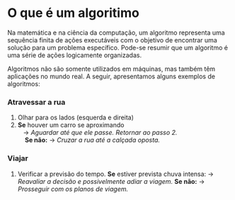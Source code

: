 # O que é um algoritimo
Na matemática e na ciência da computação, um algoritmo representa uma sequência finita de ações executáveis com o objetivo de encontrar uma solução para um problema específico. Pode-se resumir que um algoritmo é uma série de ações logicamente organizadas.

Algoritmos não são somente utilizados em máquinas, mas também têm aplicações no mundo real. A seguir, apresentamos alguns exemplos de algoritmos:

### Atravessar a rua 
1. Olhar para os lados (esquerda e direita) 
2. __Se__ houver um carro se aproximando </br>
    &nbsp;&nbsp; -> _Aguardar até que ele passe. Retornar ao passo 2._ </br>
&nbsp;&nbsp;&nbsp; __Se não:__ 
                -> _Cruzar a rua até a calçada oposta._

### Viajar 
1. Verificar a previsão do tempo. __Se__ estiver prevista chuva intensa:
        -> _Reavaliar a decisão e possivelmente adiar a viagem._
        __Se não:__
            -> _Prosseguir com os planos de viagem._

 
